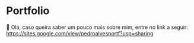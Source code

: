 # Portfolio
👋 Olá, caso queira saber um pouco mais sobre mim, entre no link a seguir: https://sites.google.com/view/pedroalvesportf?usp=sharing
